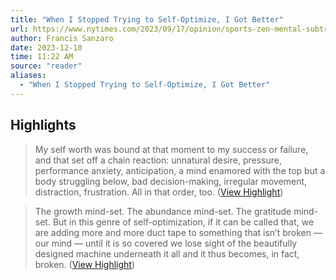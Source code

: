 ```yaml
---
title: "When I Stopped Trying to Self-Optimize, I Got Better"
url: https://www.nytimes.com/2023/09/17/opinion/sports-zen-mental-subtraction.html/
author: Francis Sanzaro
date: 2023-12-10
time: 11:22 AM
source: "reader"
aliases:
  - "When I Stopped Trying to Self-Optimize, I Got Better"
---
```

## Highlights
> My self worth was bound at that moment to my success or failure, and that set off a chain reaction: unnatural desire, pressure, performance anxiety, anticipation, a mind enamored with the top but a body struggling below, bad decision-making, irregular movement, distraction, frustration. All in that order, too. ([View Highlight](https://read.readwise.io/read/01hb0zxtjv5e76wmcb9bwmbd1w))

> The growth mind-set. The abundance mind-set. The gratitude mind-set. But in this genre of self-optimization, if it can be called that, we are adding more and more duct tape to something that isn’t broken — our mind — until it is so covered we lose sight of the beautifully designed machine underneath it all and it thus becomes, in fact, broken. ([View Highlight](https://read.readwise.io/read/01hb0zzeyjj73ycktm5aksqqkc))

